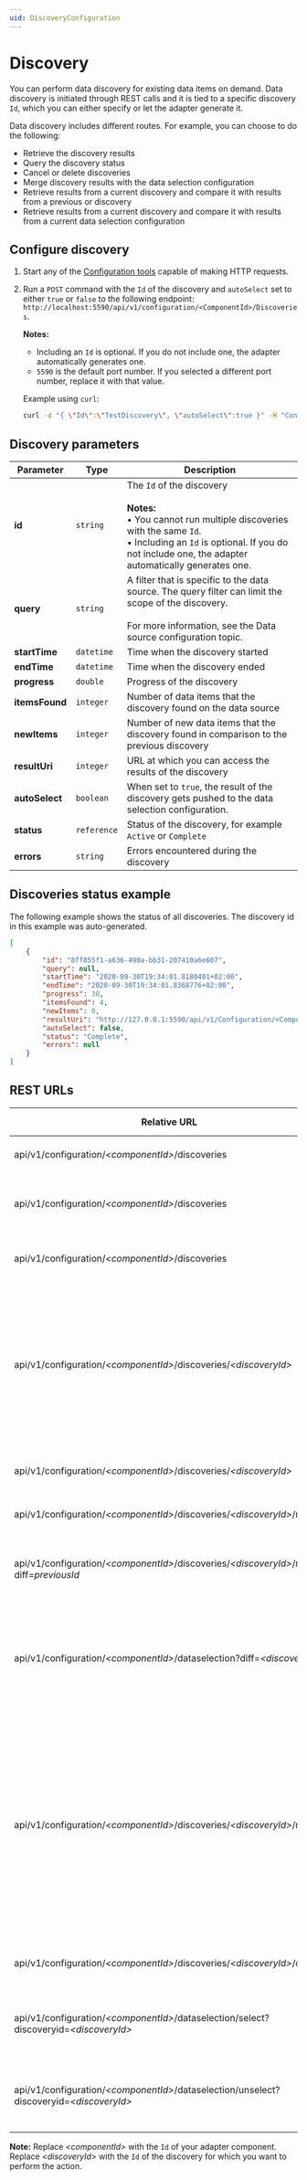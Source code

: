 ```yaml
---
uid: DiscoveryConfiguration
---
```


# Discovery

You can perform data discovery for existing data items on demand. Data discovery is initiated through REST calls and it is tied to a specific discovery `Id`, which you can either specify or let the adapter generate it.

Data discovery includes different routes. For example, you can choose to do the following:

- Retrieve the discovery results
- Query the discovery status
- Cancel or delete discoveries
- Merge discovery results with the data selection configuration
- Retrieve results from a current discovery and compare it with results from a previous or discovery
- Retrieve results from a current discovery and compare it with results from a current data selection configuration

## Configure discovery

1. Start any of the [Configuration tools](xref:ConfigurationTools) capable of making HTTP requests.
2. Run a `POST` command with the `Id` of the discovery and `autoSelect` set to either `true` or `false` to the following endpoint: `http://localhost:5590/api/v1/configuration/<ComponentId>/Discoveries`.

   **Notes:**

    * Including an `Id` is optional. If you do not include one, the adapter automatically generates one.
    * `5590` is the default port number. If you selected a different port number, replace it with that value.

    Example using `curl`:

    ```bash
    curl -d "{ \"Id\":\"TestDiscovery\", \"autoSelect\":true }" -H "Content-Type:application/json" -X POST "http://localhost:5590/api/v1/configuration/<ComponentId>/Discoveries"
    ```

## Discovery parameters

Parameter | Type| Description
---------|----------|---------
 **id** | `string` | The `Id` of the discovery <br><br> **Notes:**<br>&bull; You cannot run multiple discoveries with the same `Id`.<br>&bull; Including an `Id` is optional. If you do not include one, the adapter automatically generates one.
 **query** | `string` | A filter that is specific to the data source. The query filter can limit the scope of the discovery.<br><br>For more information, see the Data source configuration topic.
 **startTime** | `datetime` | Time when the discovery started
 **endTime** | `datetime`| Time when the discovery ended
 **progress** | `double` | Progress of the discovery
 **itemsFound** | `integer` | Number of data items that the discovery found on the data source
 **newItems** | `integer` | Number of new data items that the discovery found in comparison to the previous discovery
 **resultUri** | `integer` | URL at which you can access the results of the discovery
 **autoSelect** | `boolean` | When set to `true`, the result of the discovery gets pushed to the data selection configuration.
 **status** | `reference` | Status of the discovery, for example `Active` or `Complete`
 **errors** | `string`| Errors encountered during the discovery

## Discoveries status example

The following example shows the status of all discoveries. The discovery id in this example was auto-generated.<br>

```json
[
    {
        "id": "8ff855f1-a636-490a-bb31-207410a6e607",
        "query": null,
        "startTime": "2020-09-30T19:34:01.8180401+02:00",
        "endTime": "2020-09-30T19:34:01.8368776+02:00",
        "progress": 30,
        "itemsFound": 4,
        "newItems": 0,
        "resultUri": "http://127.0.0.1:5590/api/v1/Configuration/<ComponentId>/Discoveries/8ff855f1-a636-490a-bb31-207410a6e607/result",
        "autoSelect": false,
        "status": "Complete",
        "errors": null
    }
]
```

## REST URLs

| Relative URL                                                                          | HTTP verb | Action                                                                                                                                  |
|---------------------------------------------------------------------------------------|-----------|-----------------------------------------------------------------------------------------------------------------------------------------|
| api/v1/configuration/_\<componentId>_/discoveries                                        | `GET`       | Returns status of all discoveries                                                                                                       |
| api/v1/configuration/_\<componentId>_/discoveries                                        | `POST`      | Initiates a new discovery and returns its Id                                                                                            |
| api/v1/configuration/_\<componentId>_/discoveries                                        | `DELETE`    | Cancels and deletes all saved discoveries                                                                                               |
| api/v1/configuration/_\<componentId>_/discoveries/_\<discoveryId>_                          | `GET`       | Gets the status of an individual discovery<br><br>**Note:** If a discovery with the specified Id does not exist, you will get an error message                                                                                          |
| api/v1/configuration/_\<componentId>_/discoveries/_\<discoveryId>_                          | `DELETE`    | Cancels and deletes discovery and result                                                                                                |
| api/v1/configuration/_\<componentId>_/discoveries/_\<discoveryId>_/result                   | `GET`       | Returns the result of a discovery                                                                                                       |
| api/v1/configuration/_\<componentId>_/discoveries/_\<discoveryId>_/result?diff=_previousId_ | `GET`       | Returns the difference between the result and the previous result                                                                       |
| api/v1/configuration/_\<componentId>_/dataselection?diff=_\<discoveryId>_                   | `GET`       | Returns the difference between the data selection configuration and the discovery results
| api/v1/configuration/_\<componentId>_/discoveries/_\<discoveryId>_/result                   | `DELETE`    | Cancels and deletes discovery result<br><br>**Note:** The discovery Id is still valid, but a query will contain a status of `canceled`<br>Only the **Status** property will contain a `canceled` status, but not the query |
|  api/v1/configuration/_\<componentId>_/discoveries/_\<discoveryId>_/cancel | POST | Cancels the on-demand data source discovery |
| api/v1/configuration/_\<componentId>_/dataselection/select?discoveryid=_\<discoveryId>_     | `POST`      | Adds the discovered items to data selection with selected set to `true`                                                                   |
| api/v1/configuration/_\<componentId>_/dataselection/unselect?discoveryid=_\<discoveryId>_   | `POST`      | Adds the discovered items to data selection with selected set to `false`

**Note:** Replace _\<componentId>_ with the `Id` of your adapter component.<br>Replace _\<discoveryId>_ with the `Id` of the discovery for which you want to perform the action.
